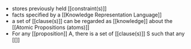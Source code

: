 - stores previously held [[constraint(s)]]
- facts specified by a [[Knowledge Representation Language]]
- a set of [[clause(s)]] can be regarded as [[knowledge]] about the [[Atomic Propositions (atoms)]]
- For any [[proposition]] A, there is a set of [[clause(s)]] S such that any [[]]